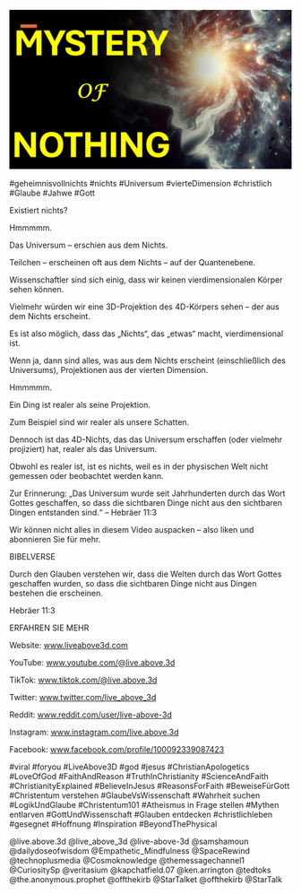 ![Video cover image](../cover.jpg "cover photo")

#geheimnisvollnichts #nichts #Universum #vierteDimension #christlich #Glaube #Jahwe #Gott

Existiert nichts?

Hmmmmm.

Das Universum – erschien aus dem Nichts.

Teilchen – erscheinen oft aus dem Nichts – auf der Quantenebene.

Wissenschaftler sind sich einig, dass wir keinen vierdimensionalen Körper sehen können.

Vielmehr würden wir eine 3D-Projektion des 4D-Körpers sehen – der aus dem Nichts erscheint.

Es ist also möglich, dass das „Nichts“, das „etwas“ macht, vierdimensional ist.

Wenn ja, dann sind alles, was aus dem Nichts erscheint (einschließlich des Universums), Projektionen aus der vierten Dimension.

Hmmmmm.

Ein Ding ist realer als seine Projektion.

Zum Beispiel sind wir realer als unsere Schatten.

Dennoch ist das 4D-Nichts, das das Universum erschaffen (oder vielmehr projiziert) hat, realer als das Universum.

Obwohl es realer ist, ist es nichts, weil es in der physischen Welt nicht gemessen oder beobachtet werden kann.

Zur Erinnerung: „Das Universum wurde seit Jahrhunderten durch das Wort Gottes geschaffen, so dass die sichtbaren Dinge nicht aus den sichtbaren Dingen entstanden sind.“ – Hebräer 11:3

Wir können nicht alles in diesem Video auspacken – also liken und abonnieren Sie für mehr.

BIBELVERSE

Durch den Glauben verstehen wir, dass die Welten durch das Wort Gottes geschaffen wurden, so dass die sichtbaren Dinge nicht aus Dingen bestehen die erscheinen.

Hebräer 11:3

ERFAHREN SIE MEHR

Website: www.liveabove3d.com

YouTube: www.youtube.com/@live.above.3d

TikTok: www.tiktok.com/@live.above.3d

Twitter: www.twitter.com/live_above_3d

Reddit: www.reddit.com/user/live-above-3d

 Instagram: www.instagram.com/live.above.3d

Facebook: www.facebook.com/profile/100092339087423

#viral #foryou #LiveAbove3D #god #jesus #ChristianApologetics #LoveOfGod #FaithAndReason #TruthInChristianity #ScienceAndFaith #ChristianityExplained #BelieveInJesus #ReasonsForFaith #BeweiseFürGott #Christentum verstehen #GlaubeVsWissenschaft #Wahrheit suchen #LogikUndGlaube #Christentum101 #Atheismus in Frage stellen #Mythen entlarven #GottUndWissenschaft #Glauben entdecken #christlichleben #gesegnet #Hoffnung #Inspiration #BeyondThePhysical

@live.above.3d @live_above_3d @live-above-3d @samshamoun @dailydoseofwisdom @Empathetic_Mindfulness @SpaceRewind @technoplusmedia @Cosmoknowledge @themessagechannel1 @CuriositySp @veritasium @kapchatfield.07 @ken.arrington @tedtoks @the.anonymous.prophet @offthekirb @StarTalket @offthekirb @StarTalk